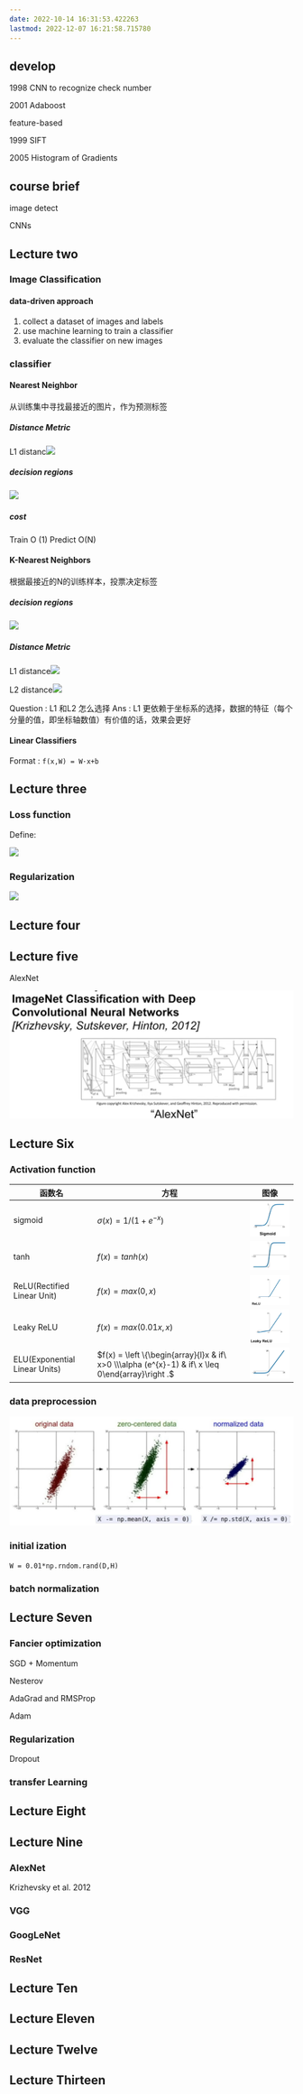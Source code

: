 ```yaml
---
date: 2022-10-14 16:31:53.422263
lastmod: 2022-12-07 16:21:58.715780
---
```



## develop 

1998 CNN to recognize check number 

2001 Adaboost

feature-based 

1999 SIFT   

2005 Histogram of Gradients





## course brief

image detect 



CNNs



## Lecture two 

### Image Classification

 #### data-driven approach

1. collect a dataset of images and labels 
2. use machine learning to train a classifier
3. evaluate the classifier on new images

### classifier

#### Nearest Neighbor

从训练集中寻找最接近的图片，作为预测标签

##### Distance Metric

L1 distanc![](https://cdn.jsdelivr.net/gh/DingSJ101/picgo_hub@main/img/20221017155150.png)

##### decision regions

![](https://cdn.jsdelivr.net/gh/DingSJ101/picgo_hub@master/img/20221017160143.png)

##### cost

Train O (1)
Predict O(N)

#### K-Nearest Neighbors

根据最接近的N的训练样本，投票决定标签

##### decision regions

![](https://cdn.jsdelivr.net/gh/DingSJ101/picgo_hub@master/img/20221017160516.png)

##### Distance Metric

L1 distance![](https://cdn.jsdelivr.net/gh/DingSJ101/picgo_hub@master/img/20221017160912.png)

L2 distance![](https://cdn.jsdelivr.net/gh/DingSJ101/picgo_hub@master/img/20221017160920.png) 



Question : L1 和L2 怎么选择
Ans : L1 更依赖于坐标系的选择，数据的特征（每个分量的值，即坐标轴数值）有价值的话，效果会更好 

#### Linear Classifiers

Format : `f(x,W) = W·x+b`







## Lecture three

### Loss function 

Define: 

![](D:\WorkSpace\markdown\CS231n\pictures\20221019145133.png)

### Regularization

![](D:\WorkSpace\markdown\CS231n\pictures\20221019152632.png)

## Lecture four



## Lecture five

 AlexNet

![](https://raw.githubusercontent.com/DingSJ101/picgo_hub/main/img/20221025205352.png)

 

## Lecture Six

### Activation function


| 函数名                        | 方程                                                         | 图像                                                         |
| ----------------------------- | ------------------------------------------------------------ | ------------------------------------------------------------ |
| sigmoid                       | $\sigma(x) = 1/(1+e^{-x})$                                   | <img src="../picture/20221030110540.png" alt="image-20221030110527188" style="zoom: 25%;" /> |
| tanh                          | $f(x)=tanh(x)$                                               | ![](../picture/20221030140125.png)                           |
| ReLU(Rectified Linear Unit)   | $f(x)=max(0,x)$                                              | <img src="../picture/image-20221030112856013.png" alt="image-20221030112856013" style="zoom:25%;" /> |
| Leaky ReLU                    | $f(x)=max(0.01x,x)$                                          | <img src="../picture/20221030113641.png" style="zoom:25%;" /> |
| ELU(Exponential Linear Units) | $f(x) = \left \{\begin{array}{l}x & if\ x>0 \\\alpha (e^{x}-1) & if\ x \leq 0\end{array}\right .$ | <img src="../picture/image-20221030114824268.png" alt="image-20221030114824268" style="zoom: 33%;" /> |

### data preprocession

![image-20221030140317857](../picture/image-20221030140317857.png)

### initial ization

`W = 0.01*np.rndom.rand(D,H)`

### batch normalization



## Lecture Seven

### Fancier optimization

SGD + Momentum

Nesterov

AdaGrad and RMSProp

Adam

### Regularization

Dropout



### transfer Learning



## Lecture Eight

## Lecture Nine

### AlexNet

Krizhevsky et al. 2012

### VGG 

### GoogLeNet

### ResNet

## Lecture Ten

## Lecture Eleven

## Lecture Twelve 

## Lecture Thirteen



